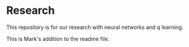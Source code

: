 # Research

This repository is for our research with neural networks and q learning. 

This is Mark's addition to the readme file.
